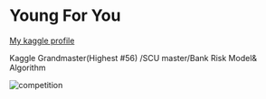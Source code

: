 # Young For You
[My kaggle profile](kaggle.com/mahluo)

Kaggle Grandmaster(Highest #56) /SCU master/Bank Risk Model& Algorithm


![competition](https://road-to-kaggle-grandmaster.vercel.app/api/badges/mahluo/competition)
